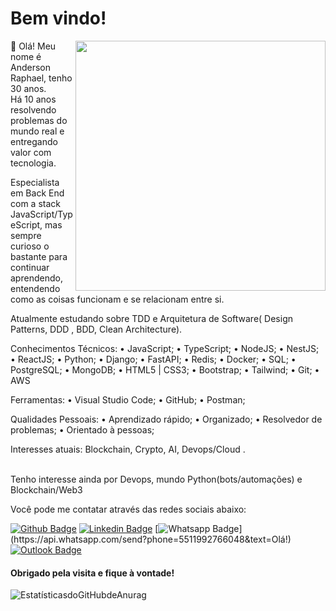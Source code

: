 

# Bem vindo!
<img src="https://user-images.githubusercontent.com/53521650/109302381-f7171c80-7817-11eb-898e-fbb3db8f005e.png" width=400 align=right>


:wave: Olá! Meu nome é Anderson Raphael, tenho 30 anos.<br> Há 10 anos resolvendo problemas do mundo real e entregando valor com tecnologia. 

Especialista em Back End com a stack JavaScript/TypeScript, mas sempre curioso o bastante para continuar aprendendo, entendendo como as coisas funcionam e se relacionam entre si.

Atualmente estudando sobre TDD e Arquitetura de Software( Design Patterns, DDD , BDD, Clean Architecture).

Conhecimentos Técnicos:
• JavaScript;
• TypeScript;
• NodeJS;
• NestJS;
• ReactJS;
• Python;
• Django;
• FastAPI;
• Redis;
• Docker;
• SQL;
• PostgreSQL;
• MongoDB;
• HTML5 | CSS3;
• Bootstrap;
• Tailwind;
• Git;
• AWS

Ferramentas:
• Visual Studio Code;
• GitHub;
• Postman;

Qualidades Pessoais:
• Aprendizado rápido;
• Organizado;
• Resolvedor de problemas;
• Orientado à pessoas;

Interesses atuais: Blockchain, Crypto, AI, Devops/Cloud .<br>
<br>
  
Tenho interesse ainda por Devops, mundo Python(bots/automações) e Blockchain/Web3<br>

Você pode me contatar através das redes sociais abaixo:

[![Github Badge](https://img.shields.io/badge/-Github-000?style=flat-square&logo=Github&logoColor=white&link=https://github.com/ferreirase)](https://github.com/ferreirase)
[![Linkedin Badge](https://img.shields.io/badge/-LinkedIn-blue?style=flat-square&logo=Linkedin&logoColor=white&link=https://www.linkedin.com/in/anderson-raphael-ferreira/)](https://www.linkedin.com/in/anderson-raphael-ferreira/)
[![Whatsapp Badge](https://img.shields.io/badge/-Whatsapp-4CA143?style=flat-square&labelColor=4CA143&logo=whatsapp&logoColor=white&link=https://api.whatsapp.com/send?phone=5511992766048&text=Olá!)](https://api.whatsapp.com/send?phone=5511992766048&text=Olá!)
[![Outlook Badge](https://img.shields.io/badge/-Outlook-0078d4?style=flat-square&logo=Microsoft-Outlook&logoColor=white&link=mailto:phaell.anderson09@gmail.com)](mailto:phaell.anderson09@gmail.com)

#### Obrigado pela visita e fique à vontade!

![EstatísticasdoGitHubdeAnurag](https://github-readme-stats.vercel.app/api?username=ferreirase&show_icons=true&theme=radical&layout=compact)
